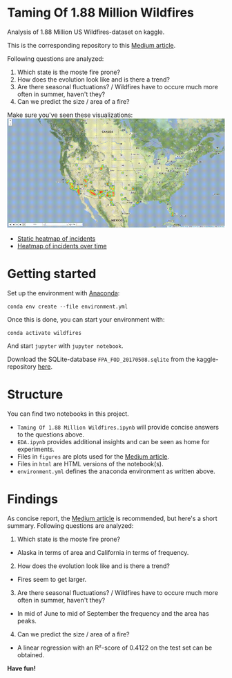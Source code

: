 # Taming Of 1.88 Million Wildfires
Analysis of 1.88 Million US Wildfires-dataset on kaggle.

This is the corresponding repository to this [Medium article](https://medium.com/@martin_47009/taiming-1-88-million-wildfires-e2595c43b769).

Following questions are analyzed:
1. Which state is the moste fire prone?
2. How does the evolution look like and is there a trend?
3. Are there seasonal fluctuations? / Wildfires have to occure much more often in summer, haven't they?
4. Can we predict the size / area of a fire?

Make sure you've seen these visualizations:
![](figures/evolution_fire-size-over-1500.gif)
- [Static heatmap of incidents](https://mar-su.github.io/taming-of-188-million-wildfires/figures/overall_fire-size-over-1800.html)
- [Heatmap of incidents over time](https://mar-su.github.io/taming-of-188-million-wildfires/figures/evolution_fire-size-over-1500.html)

# Getting started
Set up the environment with [Anaconda](anaconda.org):
```
conda env create --file environment.yml
```
Once this is done, you can start your environment with:
```
conda activate wildfires
```
And start `jupyter` with `jupyter notebook`.

Download the SQLite-database `FPA_FOD_20170508.sqlite` from the kaggle-repository [here](https://www.kaggle.com/rtatman/188-million-us-wildfires).

# Structure
You can find two notebooks in this project.
* `Taming Of 1.88 Million Wildfires.ipynb` will provide concise answers to the questions above.
* `EDA.ipynb` provides additional insights and can be seen as home for experiments.
* Files in `figures` are plots used for the [Medium article](https://medium.com/@martin_47009/taiming-1-88-million-wildfires-e2595c43b769).
* Files in `html` are HTML versions of the notebook(s).
* `environment.yml` defines the anaconda environment as written above.

# Findings
As concise report, the [Medium article](https://medium.com/@martin_47009/taiming-1-88-million-wildfires-e2595c43b769) is recommended, but here's a short summary.
Following questions are analyzed:
1. Which state is the moste fire prone?
  - Alaska in terms of area and California in terms of frequency.
2. How does the evolution look like and is there a trend?
  - Fires seem to get larger.
3. Are there seasonal fluctuations? / Wildfires have to occure much more often in summer, haven't they?
  - In mid of June to mid of September the frequency and the area has peaks.
4. Can we predict the size / area of a fire?
  - A linear regression with an R²-score of 0.4122 on the test set can be obtained.


**Have fun!**
